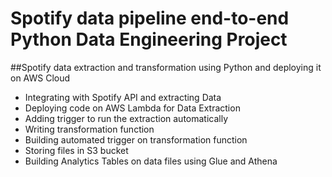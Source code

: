 # Spotify data pipeline end-to-end Python Data Engineering Project

##Spotify data extraction and transformation using Python and deploying it on AWS Cloud

- Integrating with Spotify API and extracting Data
- Deploying code on AWS Lambda for Data Extraction
- Adding trigger to run the extraction automatically
- Writing transformation function
- Building automated trigger on transformation function
- Storing files in S3 bucket
- Building Analytics Tables on data files using Glue and Athena
